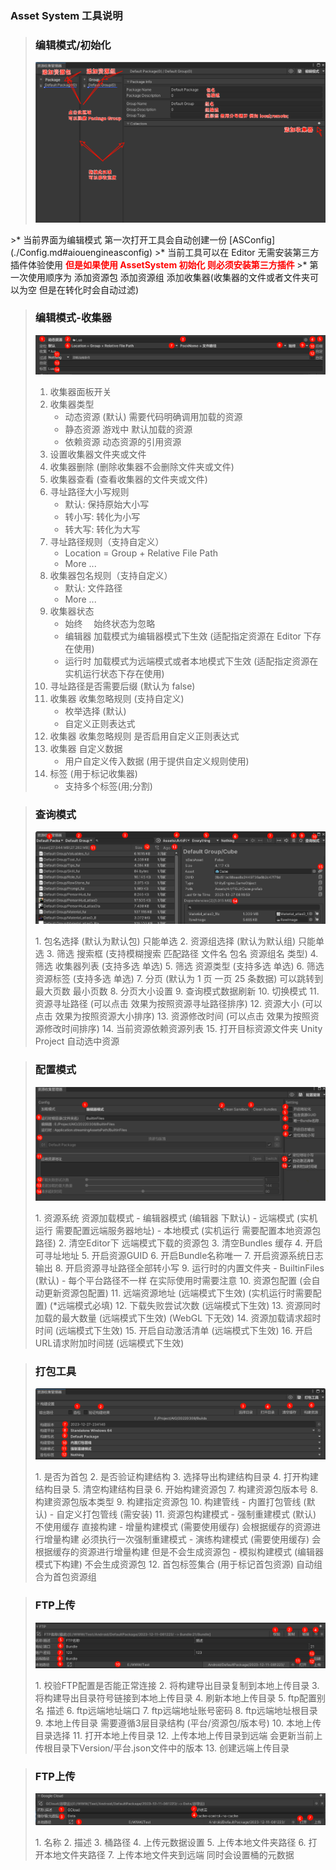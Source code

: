 ### Asset System 工具说明
>### <a name="EditorTool.EditorMode.Init"> 编辑模式/初始化 </a>
> <p align="center">
>    <img src="../RES/工具界面-编辑模式-初始化.png" />
</p>
>* 当前界面为编辑模式 第一次打开工具会自动创建一份 [ASConfig](./Config.md#aiouengineasconfig)
>* 当前工具可以在 Editor 无需安装第三方插件体验使用 <b> <font color=red> 但是如果使用 AssetSystem 初始化 则必须安装第三方插件 </font> </b>
>* 第一次使用顺序为 添加资源包 添加资源组 添加收集器(收集器的文件或者文件夹可以为空 但是在转化时会自动过滤)

>### <a name="EditorTool.EditorMode.Collect"> 编辑模式-收集器 </a>
><p align="center">
><img src="../RES/工具界面-编辑模式-收集器1.png" />
></p>
>
> 1. 收集器面板开关
> 2. 收集器类型
>     - 动态资源 (默认) 需要代码明确调用加载的资源
>     - 静态资源 游戏中 默认加载的资源
>     - 依赖资源 动态资源的引用资源
> 3. 设置收集器文件夹或文件
> 4. 收集器删除 (删除收集器不会删除文件夹或文件)
> 5. 收集器查看 (查看收集器的文件夹或文件)
> 6. 寻址路径大小写规则
>     - 默认: 保持原始大小写
>     - 转小写: 转化为小写
>     - 转大写: 转化为大写
> 7. 寻址路径规则（支持自定义）
>     - Location = Group + Relative File Path
>     - More ...
> 8. 收集器包名规则（支持自定义）
>     - 默认: 文件路径
>     - More ...
> 9. 收集器状态
>     - 始终　 始终状态为忽略
>     - 编辑器 加载模式为编辑器模式下生效 (适配指定资源在 Editor 下存在使用)
>     - 运行时 加载模式为远端模式或者本地模式下生效 (适配指定资源在实机运行状态下存在使用)
> 10. 寻址路径是否需要后缀 (默认为 false)
> 11. 收集器 收集忽略规则 (支持自定义)
>     - 枚举选择 (默认)
>     - 自定义正则表达式
> 12. 收集器 收集忽略规则 是否启用自定义正则表达式
> 13. 收集器 自定义数据
>     - 用户自定义传入数据 (用于提供自定义规则使用)
> 14. 标签 (用于标记收集器)
>     - 支持多个标签(用;分割)

>### <a name="EditorTool.LookMode"> 查询模式 </a>
><p align="center">
>    <img src="../RES/工具界面-查看模式.png" />
></p>
> 1. 包名选择 (默认为默认包) 只能单选
> 2. 资源组选择 (默认为默认组) 只能单选
> 3. 筛选 搜索框 (支持模糊搜索 匹配路径 文件名 包名 资源组名 类型)
> 4. 筛选 收集器列表 (支持多选 单选)
> 5. 筛选 资源类型 (支持多选 单选)
> 6. 筛选 资源标签 (支持多选 单选)
> 7. 分页 (默认为 1 页 一页 25 条数据) 可以跳转到最大页数 最小页数
> 8. 分页大小设置
> 9. 查询模式数据刷新
> 10. 切换模式
> 11. 资源寻址路径 (可以点击 效果为按照资源寻址路径排序)
> 12. 资源大小 (可以点击 效果为按照资源大小排序)
> 13. 资源修改时间 (可以点击 效果为按照资源修改时间排序)
> 14. 当前资源依赖资源列表
> 15. 打开目标资源文件夹 Unity Project 自动选中资源

>### <a name="EditorTool.ConfigMode"> 配置模式 </a>
><p align="center">
>    <img src="../RES/工具界面-配置模式.png" />
></p>
> 1. 资源系统 资源加载模式
>     - 编辑器模式 (编辑器 下默认)
>     - 远端模式 (实机运行 需要配置远端服务器地址)
>     - 本地模式 (实机运行 需要配置本地资源包路径)
> 2. 清空Editor下 远端模式下载的资源包
> 3. 清空Bundles 缓存
> 4. 开启可寻址地址
> 5. 开启资源GUID
> 6. 开启Bundle名称唯一
> 7. 开启资源系统日志输出
> 8. 开启资源寻址路径全部转小写
> 9. 运行时的内置文件夹
>     - BuiltinFiles (默认)
>     - 每个平台路径不一样 在实际使用时需要注意
> 10. 资源包配置 (会自动更新资源包配置)
> 11. 远端资源地址 (远端模式下生效) (实机运行时需要配置) (*远端模式必填)
> 12. 下载失败尝试次数 (远端模式下生效)
> 13. 资源同时加载的最大数量 (远端模式下生效) (WebGL 下无效)
> 14. 资源加载请求超时时间 (远端模式下生效)
> 15. 开启自动激活清单 (远端模式下生效)
> 16. 开启URL请求附加时间搓 (远端模式下生效)

>### <a name="EditorTool.BuildMode.Config"> 打包工具 </a>
><p align="center">
>    <img src="../RES/工具界面-打包工具-构建设置.png" />
></p>
> 1. 是否为首包
> 2. 是否验证构建结构
> 3. 选择导出构建结构目录
> 4. 打开构建结构目录
> 5. 清空构建结构目录
> 6. 开始构建资源包
> 7. 构建资源包版本号
> 8. 构建资源包版本类型
> 9. 构建指定资源包
> 10. 构建管线
>     - 内置打包管线 (默认)
>     - 自定义打包管线 (需安装)
> 11. 资源包构建模式
>     - 强制重建模式 (默认) 不使用缓存 直接构建
>     - 增量构建模式 (需要使用缓存) 会根据缓存的资源进行增量构建 必须执行一次强制重建模式
>     - 演练构建模式 (需要使用缓存) 会根据缓存的资源进行增量构建 但是不会生成资源包
>     - 模拟构建模式 (编辑器模式下构建) 不会生成资源包
> 12. 首包标签集合 (用于标记首包资源) 自动组合为首包资源组

>### <a name="EditorTool.BuildMode.FTP"> FTP上传 </a>
><p align="center">
>    <img src="../RES/工具界面-打包工具-FTP上传配置.png" />
></p>
> 1. 校验FTP配置是否能正常连接
> 2. 将构建导出目录复制到本地上传目录
> 3. 将构建导出目录符号链接到本地上传目录
> 4. 刷新本地上传目录
> 5. ftp配置别名 描述
> 6. ftp远端地址端口
> 7. ftp远端地址账号密码
> 8. ftp远端地址根目录
> 9. 本地上传目录 需要遵循3层目录结构 (平台/资源包/版本号)
> 10. 本地上传目录选择
> 11. 打开本地上传目录
> 12. 上传本地上传目录到远端 会更新当前上传根目录下Version/平台.json文件中的版本
> 13. 创建远端上传目录

>### <a name="EditorTool.BuildMode.FTP"> FTP上传 </a>
><p align="center">
>    <img src="../RES/工具界面-打包工具-Google-Cloud上传配置.png" />
></p>
> 1. 名称
> 2. 描述
> 3. 桶路径
> 4. 上传元数据设置
> 5. 上传本地文件夹路径
> 6. 打开本地文件夹路径
> 7. 上传本地文件夹到远端 同时会设置桶的元数据
